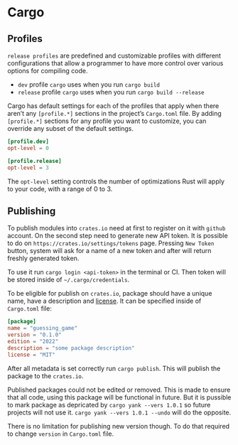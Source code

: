 # Cargo

## Profiles

`release profiles` are predefined and customizable profiles with different configurations that allow a programmer to have more control over various options for compiling code.

- `dev` profile `cargo` uses when you run `cargo build` 
- `release` profile `cargo` uses when you run `cargo build --release`

Cargo has default settings for each of the profiles that apply when there aren’t any `[profile.*]` sections in the project’s `Cargo.toml` file.
By adding `[profile.*]` sections for any profile you want to customize, you can override any subset of the default settings.

```toml
[profile.dev]
opt-level = 0

[profile.release]
opt-level = 3
```

The `opt-level` setting controls the number of optimizations Rust will apply to your code, with a range of 0 to 3. 

## Publishing

To publish modules into `crates.io` need at first to register on it with `github` account.
On the second step need to generate new API token. It is possible to do on `https://crates.io/settings/tokens`
page. Pressing `New Token` button, system will ask for a name of a new token and after will
return freshly generated token.

To use it run `cargo login <api-token>` in the terminal or CI. Then token will be stored inside of
`~/.cargo/credentials`.

To be eligible for publish on `crates.io`, package should have a unique name, have a description
and [license](https://spdx.org/licenses/).
It can be specified inside of `Cargo.toml` file:

```toml
[package]
name = "guessing_game"
version = "0.1.0"
edition = "2022"
description = "some package description"
license = "MIT"
```

After all metadata is set correctly run `cargo publish`. This will publish the package to the
`crates.io`.

Published packages could not be edited or removed. This is made to ensure that all code, using this
package will be functional in future. But it is pussible to mark package as depricated by
`cargo yank --vers 1.0.1` so future projects will not use it. `cargo yank --vers 1.0.1 --undo` will
do the opposite.

There is no limitation for publishing new version though. To do that required to change `version` 
in `Cargo.toml` file.
